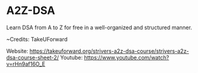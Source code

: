 # A2Z-DSA

Learn DSA from A to Z for free in a well-organized and structured manner.

~Credits: TakeUForward

Website: https://takeuforward.org/strivers-a2z-dsa-course/strivers-a2z-dsa-course-sheet-2/
Youtube: https://www.youtube.com/watch?v=rHn9af16O_E
